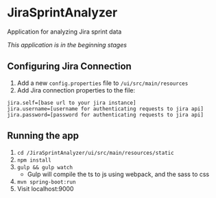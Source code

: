# JiraSprintAnalyzer
Application for analyzing Jira sprint data

_This application is in the beginning stages_

## Configuring Jira Connection
1. Add a new ``config.properties`` file to `/ui/src/main/resources`
2. Add Jira connection properties to the file:

```
jira.self=[base url to your jira instance]
jira.username=[username for authenticating requests to jira api]
jira.password=[password for authenticating requests to jira api]

```

## Running the app
1. ``cd /JiraSprintAnalyzer/ui/src/main/resources/static``
2. ``npm install``
3. ``gulp && gulp watch``
    - Gulp will compile the ts to js using webpack, and the sass to css
4. ``mvn spring-boot:run``
5. Visit localhost:9000


